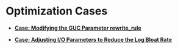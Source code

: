 # Optimization Cases<a name="EN-US_TOPIC_0000001086338466"></a>

-   **[Case: Modifying the GUC Parameter rewrite\_rule](case-modifying-the-guc-parameter-rewrite_rule.md)**  

-   **[Case: Adjusting I/O Parameters to Reduce the Log Bloat Rate](case-adjusting-i-o-parameters-to-reduce-the-log-bloat-rate.md)**  


